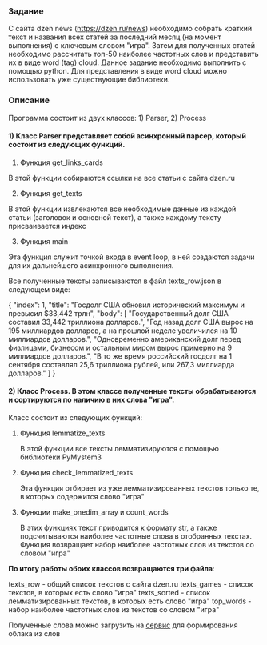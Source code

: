 ### Задание

С сайта dzen news (https://dzen.ru/news) необходимо
собрать краткий текст и названия всех статей за последний месяц (на момент выполнения) с ключевым словом "игра".
Затем для полученных статей необходимо рассчитать топ-50 наиболее частотных слов и представить их в виде word (tag) cloud.
Данное задание необходимо выполнить с помощью python.
Для представления в виде word cloud можно использовать уже существующие библиотеки.


### Описание

Программа состоит из двух классов: 1) Parser, 2) Process

#### 1) **Класс Parser** представляет собой асинхронный парсер, который состоит из следующих функций.

   1. Функция get_links_cards

   В этой функции собираются ссылки на все статьи с сайта dzen.ru

   2. Функция get_texts 

   В этой функции извлекаются все необходимые данные из каждой статьи (заголовок и основной текст), а также каждому тексту присваивается индекс

   3. Функция main 

   Эта функция служит точкой входа в event loop, в ней создаются задачи для их дальнейшего асинхронного выполнения.

   Все полученные тексты записываются в файл texts_row.json в следующем виде:

   {
        "index": 1,
        "title": "Госдолг США обновил исторический максимум и превысил $33,442 трлн",
        "body": [
            "Государственный долг США составил 33,442 триллиона долларов.",
            "Год назад долг США вырос на 195 миллиардов долларов, а на прошлой неделе увеличился на 10 миллиардов долларов.",
            "Одновременно американский долг перед физлицами, бизнесом и остальным миром вырос примерно на 9 миллиардов долларов.",
            "В то же время российский госдолг на 1 сентября составлял 25,6 триллиона рублей, или 267,3 миллиарда долларов."
        ]
    }

#### 2) **Класс Process.** В этом классе полученные тексты обрабатываются и сортируются по наличию в них слова "игра". 
   Класс состоит из следующих функций:
   
   1. Функция lemmatize_texts
      
      В этой функции все тексты лемматизируются с помощью библиотеки PyMystem3
   
   2. Функция check_lemmatized_texts
     
      Эта функция отбирает из уже лемматизированных текстов только те, в которых содержится слово "игра"

   3. Функции make_onedim_array и count_words
     
      В этих функциях текст приводится к формату str, а также подсчитываются наиболее частотные слова в отобранных текстах. 
      Функция возвращает набор наиболее частотных слов из текстов со словом "игра"

**По итогу работы обоих классов возвращаются три файла**:

texts_row - общий список текстов с сайта dzen.ru
texts_games - список текстов, в которых есть слово "игра"
texts_sorted - список лемматизированных текстов, в которых есть слово "игра"
top_words - набор наиболее частотных слов из текстов со словом "игра"

Полученные слова можно загрузить на [сервис](https://wordscloud.pythonanywhere.com/) для формирования облака из слов



